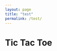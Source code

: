 ```yaml
---
layout: page
title: "test"
permalink: /test/
---
```


<html>
    <body>
        <h1>Tic Tac Toe</h1>
        <div id="tic_tac_toe"></div>
        <!-- React -->
        <script src="https://unpkg.com/react@17/umd/react.development.js" crossorigin></script>
        <script src="https://unpkg.com/react-dom@17/umd/react-dom.development.js" crossorigin></script>
        <script src="like_button.js"></script>
    </body>
</html>
